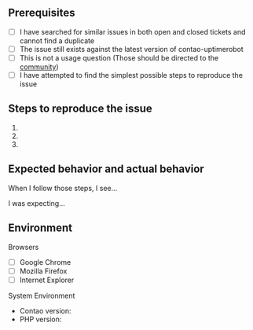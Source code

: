 ## Prerequisites

- [ ] I have searched for similar issues in both open and closed tickets and cannot find a duplicate
- [ ] The issue still exists against the latest version of contao-uptimerobot
- [ ] This is not a usage question (Those should be directed to the [community](https://community.contao.org/))
- [ ] I have attempted to find the simplest possible steps to reproduce the issue

## Steps to reproduce the issue

1.
2.
3.

## Expected behavior and actual behavior

When I follow those steps, I see...

I was expecting...

## Environment

Browsers

- [ ] Google Chrome
- [ ] Mozilla Firefox
- [ ] Internet Explorer

System Environment

- Contao version:
- PHP version:

